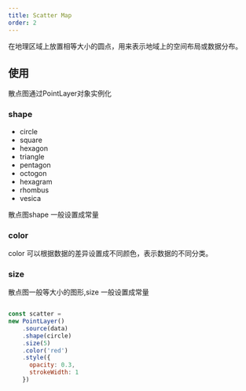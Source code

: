 ```yaml
---
title: Scatter Map
order: 2
---
```

在地理区域上放置相等大小的圆点，用来表示地域上的空间布局或数据分布。

## 使用
散点图通过PointLayer对象实例化

### shape

- circle
- square
- hexagon
- triangle
- pentagon
- octogon
- hexagram
- rhombus
- vesica

散点图shape 一般设置成常量

### color

color 可以根据数据的差异设置成不同颜色，表示数据的不同分类。

### size
散点图一般等大小的图形,size 一般设置成常量

```javascript

const scatter = 
new PointLayer()
    .source(data)
    .shape(circle)
    .size(5)
    .color('red')
    .style({
      opacity: 0.3,
      strokeWidth: 1
    })
```
